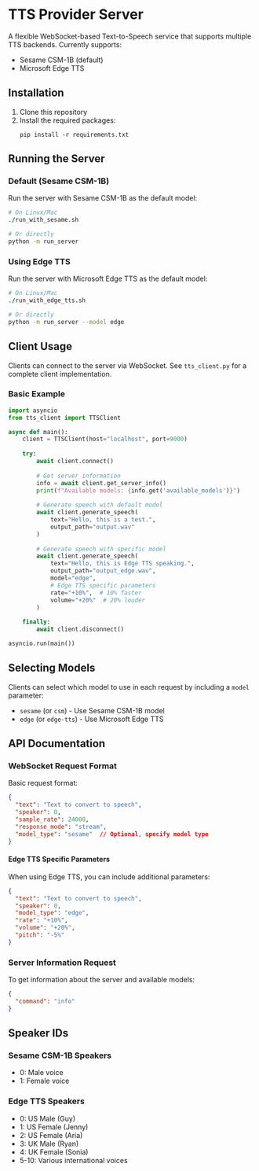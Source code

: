 # TTS Provider Server

A flexible WebSocket-based Text-to-Speech service that supports multiple TTS backends. Currently supports:

- Sesame CSM-1B (default)
- Microsoft Edge TTS

## Installation

1. Clone this repository
2. Install the required packages:
   ```
   pip install -r requirements.txt
   ```

## Running the Server

### Default (Sesame CSM-1B)

Run the server with Sesame CSM-1B as the default model:

```bash
# On Linux/Mac
./run_with_sesame.sh

# Or directly
python -m run_server
```

### Using Edge TTS

Run the server with Microsoft Edge TTS as the default model:

```bash
# On Linux/Mac
./run_with_edge_tts.sh

# Or directly
python -m run_server --model edge
```

## Client Usage

Clients can connect to the server via WebSocket. See `tts_client.py` for a complete client implementation.

### Basic Example

```python
import asyncio
from tts_client import TTSClient

async def main():
    client = TTSClient(host="localhost", port=9000)
    
    try:
        await client.connect()
        
        # Get server information
        info = await client.get_server_info()
        print(f"Available models: {info.get('available_models')}")
        
        # Generate speech with default model
        await client.generate_speech(
            text="Hello, this is a test.",
            output_path="output.wav"
        )
        
        # Generate speech with specific model
        await client.generate_speech(
            text="Hello, this is Edge TTS speaking.",
            output_path="output_edge.wav",
            model="edge",
            # Edge TTS specific parameters
            rate="+10%",  # 10% faster
            volume="+20%"  # 20% louder
        )
        
    finally:
        await client.disconnect()

asyncio.run(main())
```

## Selecting Models

Clients can select which model to use in each request by including a `model` parameter:

- `sesame` (or `csm`) - Use Sesame CSM-1B model
- `edge` (or `edge-tts`) - Use Microsoft Edge TTS

## API Documentation

### WebSocket Request Format

Basic request format:

```json
{
  "text": "Text to convert to speech",
  "speaker": 0,  
  "sample_rate": 24000,
  "response_mode": "stream",
  "model_type": "sesame"  // Optional, specify model type
}
```

#### Edge TTS Specific Parameters

When using Edge TTS, you can include additional parameters:

```json
{
  "text": "Text to convert to speech",
  "speaker": 0,
  "model_type": "edge",
  "rate": "+10%",
  "volume": "+20%",
  "pitch": "-5%"
}
```

### Server Information Request

To get information about the server and available models:

```json
{
  "command": "info"
}
```

## Speaker IDs

### Sesame CSM-1B Speakers
- 0: Male voice
- 1: Female voice

### Edge TTS Speakers
- 0: US Male (Guy)
- 1: US Female (Jenny)
- 2: US Female (Aria)
- 3: UK Male (Ryan)
- 4: UK Female (Sonia)
- 5-10: Various international voices

